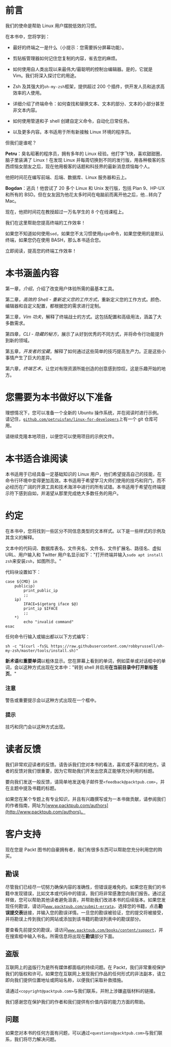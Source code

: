 # 前言

我们的使命是帮助 Linux 用户摆脱低效的习惯。

在本书中，您将学到：

+   最好的终端之一是什么（小提示：您需要拆分屏幕功能）。

+   剪贴板管理器如何记住您复制的内容，省去您的麻烦。

+   如何使用自人类出现以来最伟大/最聪明的控制台编辑器。是的，它就是 Vim。我们将深入探讨它的用途。

+   Zsh 及其强大的`oh-my-zsh`框架，提供超过 200 个插件，供开发人员和追求高效率的人使用。

+   详细介绍了终端命令：如何查找和替换文本、文本的部分、文本的小部分甚至非文本内容。

+   如何使用管道和子 shell 创建自定义命令，自动化日常任务。

+   以及更多内容。本书适用于所有新接触 Linux 环境的程序员。

但我们是谁呢？

**Petru**：臭名昭著的程序员，拥有多年的 Linux 经验。他打字飞快，喜欢甜甜圈，脑子里装满了 Linux！在发现 Linux 并每周切换到不同的发行版，用各种极客的东西烦恼女朋友之后，现在他用极客的话题和科技界的最新消息烦恼每个人。

他把时间花在编写前端、后端、数据库、Linux 服务器和云上。

**Bogdan**：逃兵！他尝试了 20 多个 Linux 和 Unix 发行版，包括 Plan 9、HP-UX 和所有的 BSD。但在女友因为他花太多时间在电脑前而离开他之后，他...转向了 Mac。

现在，他把时间花在教授超过一万名学生的 8 个在线课程上。

我们在这里帮助您提高终端的工作效率！

如果您不知道如何使用`sed`，如果您不太习惯使用`pipe`命令，如果您使用的是默认终端，如果您仍在使用 BASH，那么本书适合您。

立即阅读，提高您的终端工作效率！

# 本书涵盖内容

第一章，*介绍*，介绍了改变用户体验所需的最基本工具。

第二章，*高效的 Shell - 重新定义您的工作方式*，重新定义您的工作方式。颜色、编辑器和自定义配置，都根据您的需求进行定制。

第三章，*Vim 功夫*，解释了终端战士的方式。这包括配置和高级用法，涵盖了大多数需求。

第四章，*CLI - 隐藏的秘方*，展示了从好到优秀的不同方式，并将命令行功能提升到新的领域。

第五章，*开发者的宝藏*，解释了如何通过这些简单的技巧提高生产力。正是这些小事情产生了巨大的差异。

第六章，*终端艺术*，让您对有限资源所能创造的创意感到惊叹。这是乐趣开始的地方。

# 您需要为本书做好以下准备

理想情况下，您可以准备一个全新的 Ubuntu 操作系统，并在阅读时进行示例。请记住，[`github.com/petruisfan/linux-for-developers`](https://github.com/petruisfan/linux-for-developers)上有一个 git 仓库可用。

请继续克隆本地项目，以便您可以使用项目的示例文件。

# 本书适合谁阅读

本书适用于已经具备一定基础知识的 Linux 用户，他们希望提高自己的技能，在命令行环境中变得更加高效。本书适用于希望学习大师们使用的技巧和窍门，而不必经历在广阔的开源工具和技术海洋中进行的所有试错。本书适用于希望在终端提示符下感到自如，并渴望从那里完成绝大多数任务的用户。

# 约定

在本书中，您将找到一些区分不同信息类型的文本样式。以下是一些样式的示例及其含义的解释。

文本中的代码词、数据库表名、文件夹名、文件名、文件扩展名、路径名、虚拟 URL、用户输入和 Twitter 用户名显示如下："打开终端并输入`sudo apt install zsh`来安装`zsh`，如图所示。"

代码块设置如下：

```
case ${CMD} in
    publicip)
        print_public_ip
        ;;
    ip)
        IFACE=$(getarg iface $@)
        print_ip $IFACE
        ;;
    *)
        echo "invalid command"
esac
```

任何命令行输入或输出都以以下方式编写：

```
sh -c "$(curl -fsSL https://raw.githubusercontent.com/robbyrussell/oh-my-zsh/master/tools/install.sh)"

```

**新术语**和**重要单词**以粗体显示。您在屏幕上看到的单词，例如菜单或对话框中的单词，会以这种方式出现在文本中："转到 shell 并启用**在当前目录中打开新标签页**。"

### 注意

警告或重要提示会以这种方式出现在一个框中。

### 提示

技巧和窍门会以这种方式出现。

# 读者反馈

我们非常欢迎读者的反馈。请告诉我们您对本书的看法，喜欢或不喜欢的地方。读者的反馈对我们很重要，因为它帮助我们开发出您真正能够充分利用的标题。

要向我们发送一般反馈，请简单地发送电子邮件至`<feedback@packtpub.com>`，并在主题中提及书籍的标题。

如果您在某个专题上有专业知识，并且有兴趣撰写或为一本书做贡献，请参阅我们的作者指南，网址为[www.packtpub.com/authors](http://www.packtpub.com/authors)。

# 客户支持

现在您是 Packt 图书的自豪拥有者，我们有很多东西可以帮助您充分利用您的购买。

## 勘误

尽管我们已经尽一切努力确保内容的准确性，但错误是难免的。如果您在我们的书籍中发现错误，比如文本或代码中的错误，我们将非常感激您向我们报告。通过这样做，您可以帮助其他读者避免沮丧，并帮助我们改进本书的后续版本。如果您发现任何勘误，请访问[`www.packtpub.com/submit-errata`](http://www.packtpub.com/submit-errata)，选择您的书籍，点击**勘误提交表**链接，并输入您的勘误详情。一旦您的勘误被验证，您的提交将被接受，并将勘误上传到我们的网站或添加到该书籍的勘误列表中的勘误部分。

要查看先前提交的勘误，请访问[`www.packtpub.com/books/content/support`](https://www.packtpub.com/books/content/support)，并在搜索框中输入书名。所需信息将出现在**勘误**部分下面。

## 盗版

互联网上的盗版行为是所有媒体都面临的持续问题。在 Packt，我们非常重视保护我们的版权和许可。如果您在互联网上发现我们作品的任何形式的非法副本，请立即向我们提供位置地址或网站名称，以便我们采取补救措施。

请通过`<copyright@packtpub.com>`与我们联系，并附上涉嫌盗版材料的链接。

我们感谢您在保护我们的作者和我们提供有价值内容的能力方面的帮助。

## 问题

如果您对本书的任何方面有问题，可以通过`<questions@packtpub.com>`与我们联系，我们将尽力解决问题。
